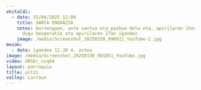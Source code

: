 ```yaml
---
ekitaldi:
  - date: 15/04/2025 12:00
    title: SANTA ENGRAZIA
    notes: Aurtengoan, aste santua eta pazkoa dela eta, apirilaren 15ean ospatuko
      dugu bezperatik eta apirilaren 27an igandez
    image: /media/Screenshot_20250330_090921_YouTube-1.jpg
mezak:
  - date: igandea 12.30 4. astea
image: /media/Screenshot_20250330_091051_YouTube.jpg
video: XRSbr_nzqb4
layout: parroquia
title: uitzi
valley: Larraun
---
```

